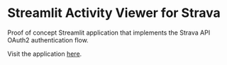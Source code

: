 # Streamlit Activity Viewer for Strava

Proof of concept Streamlit application that implements the Strava API OAuth2 authentication flow.

Visit the application [here](https://streamlit-activity-viewer.apps.gssns.io).
